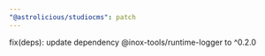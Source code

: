 ```yaml
---
"@astrolicious/studiocms": patch
---
```


fix(deps): update dependency @inox-tools/runtime-logger to ^0.2.0
